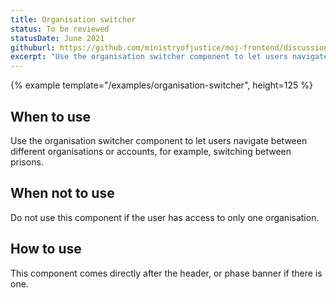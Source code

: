 ```yaml
---
title: Organisation switcher
status: To be reviewed
statusDate: June 2021
githuburl: https://github.com/ministryofjustice/moj-frontend/discussions/239
excerpt: "Use the organisation switcher component to let users navigate between different organisations or accounts, for example, switching between prisons."
---
```


{% example template="/examples/organisation-switcher", height=125 %}

## When to use

Use the organisation switcher component to let users navigate between different organisations or accounts, for example, switching between prisons.

## When not to use

Do not use this component if the user has access to only one organisation.

## How to use

This component comes directly after the header, or phase banner if there is one.
